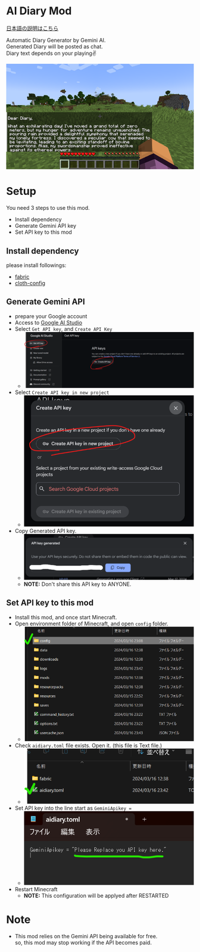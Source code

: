 # AI Diary Mod

[日本語の説明はこちら](./README.ja.md)

Automatic Diary Generator by Gemini AI.  
Generated Diary will be posted as chat.  
Diary text depends on your playing✌️

![Play Screen](./images/screenshot.png)

# Setup

You need 3 steps to use this mod. 
+ Install dependency
+ Generate Gemini API key
+ Set API key to this mod

## Install dependency

please install followings:

* [fabric](https://modrinth.com/mod/fabric-api)
* [cloth-config](https://modrinth.com/mod/cloth-config)

## Generate Gemini API 

* prepare your Google account
* Access to [Google AI Studio](https://aistudio.google.com/)
* Select `Get API key`, and `Create API Key`
  * ![Select API Key](./images/setup_01_select_get_api_key.png)
* Select `Create API key in new project`
  * ![Create API key](./images/setup_02_generate_api_key.png)
* Copy Generated API key.
  * ![save API Key](./images/setup_03_copy_api_key.png)
  * **NOTE:** Don't share this API key to ANYONE.

## Set API key to this mod

* Install this mod, and once start Minecraft.
* Open environment folder of Minecraft, and open `config` folder.
   * ![config location](./images/config_01_location.png)
* Check `aidiary.toml` file exists. Open it. (this file is Text file.)
  * ![the config file](./images/config_02_config_file.png)
* Set API key into the line start as `GeminiApikey = `
  * ![the config file](./images/config_03_replace_api_key.png)
* Restart Minecraft
  * **NOTE:** This configuration will be applyed after RESTARTED

# Note

* This mod relies on the Gemini API being available for free.  
  so, this mod may stop working if the API becomes paid.
